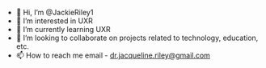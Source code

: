 - 👋 Hi, I’m @JackieRiley1
- 👀 I’m interested in UXR
- 🌱 I’m currently learning UXR
- 💞️ I’m looking to collaborate on projects related to technology, education, etc.
- 📫 How to reach me email - dr.jacqueline.riley@gmail.com

<!---
JackieRiley1/JackieRiley1 is a ✨ special ✨ repository because its `README.md` (this file) appears on your GitHub profile.
You can click the Preview link to take a look at your changes.
--->
